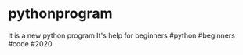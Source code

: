 # pythonprogram


It is a new python program
It's help for beginners
#python
#beginners
#code
#2020

